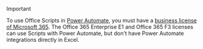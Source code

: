 > [!IMPORTANT]
> To use Office Scripts in [Power Automate](https://make.powerautomate.com), you must have a [business license of Microsoft 365](../testing/platform-limits.md?tabs=business). The Office 365 Enterprise E1 and Office 365 F3 licenses can use Scripts with Power Automate, but don't have Power Automate integrations directly in Excel.
